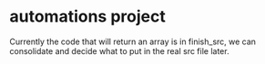 # automations project

Currently the code that will return an array is in finish_src, we can consolidate and decide what to put in the real src file later.